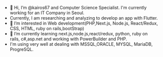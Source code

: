 - 👋 Hi, I’m @kairos67 and Computer Science Specialist.  I'm currently working for an IT Company in Seoul.
- Currently, I am researching and analyzing to develop an app with Flutter.
- 👀 I’m interested in Web development(PHP,Next.js, Node.js, React/Redux, CSS, HTML, ruby on rails,bootStrap)
- 🌱 I’m currently learning next.js,node.js,react/redux, python, ruby on rails, c#,asp.net and working with PowerBuilder and PHP.
- I'm using very well at dealing with MSSQL,ORACLE, MYSQL, MariaDB, ProgreSQL.

<!---
kairos67/kairos67 is a ✨ special ✨ repository because its `README.md` (this file) appears on your GitHub profile.
You can click the Preview link to take a look at your changes.
--->
